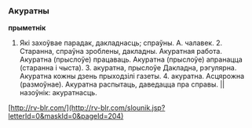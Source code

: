 ### Акуратны
**прыметнік**

1. Які захоўвае парадак, дакладнасць; спраўны. А. чалавек. 2. Старанна, спраўна зроблены, дакладны. Акуратная работа. Акуратна (прыслоўе) працаваць. Акуратна (прыслоўе) апранацца (старанна і чыста). 3. акуратна, прыслоўе Дакладна, рэгулярна. Акуратна кожны дзень прыходзілі газеты. 4. акуратна. Асцярожна (размоўнае). Акуратна распытаць, даведацца пра справы. || назоўнік: акуратнасць.

<a rel="author">[http://rv-blr.com/](http://rv-blr.com/slounik.jsp?letterId=0&maskId=0&pageId=204)</a>
